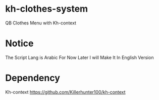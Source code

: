 # kh-clothes-system
 QB Clothes Menu with Kh-context

# Notice
The Script Lang is Arabic For Now Later I will Make It In English Version

# Dependency

Kh-context
https://github.com/Killerhunter100/kh-context
